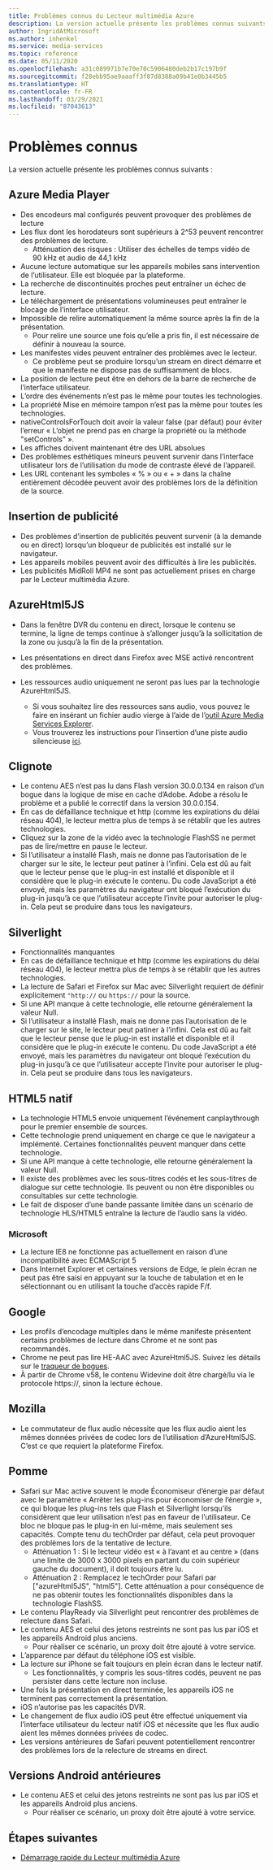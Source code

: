 ```yaml
---
title: Problèmes connus du Lecteur multimédia Azure
description: La version actuelle présente les problèmes connus suivants.
author: IngridAtMicrosoft
ms.author: inhenkel
ms.service: media-services
ms.topic: reference
ms.date: 05/11/2020
ms.openlocfilehash: a31c089971b7e70e70c5906480deb2b17c197b9f
ms.sourcegitcommit: f28ebb95ae9aaaff3f87d8388a09b41e0b3445b5
ms.translationtype: HT
ms.contentlocale: fr-FR
ms.lasthandoff: 03/29/2021
ms.locfileid: "87043613"
---
```

# <a name="known-issues"></a>Problèmes connus #

La version actuelle présente les problèmes connus suivants :

## <a name="azure-media-player"></a>Azure Media Player ##

- Des encodeurs mal configurés peuvent provoquer des problèmes de lecture
- Les flux dont les horodateurs sont supérieurs à 2^53 peuvent rencontrer des problèmes de lecture.
  - Atténuation des risques : Utiliser des échelles de temps vidéo de 90 kHz et audio de 44,1 kHz
- Aucune lecture automatique sur les appareils mobiles sans intervention de l’utilisateur. Elle est bloquée par la plateforme.
- La recherche de discontinuités proches peut entraîner un échec de lecture.
- Le téléchargement de présentations volumineuses peut entraîner le blocage de l’interface utilisateur.
- Impossible de relire automatiquement la même source après la fin de la présentation.
  - Pour relire une source une fois qu’elle a pris fin, il est nécessaire de définir à nouveau la source.
- Les manifestes vides peuvent entraîner des problèmes avec le lecteur.
  - Ce problème peut se produire lorsqu’un stream en direct démarre et que le manifeste ne dispose pas de suffisamment de blocs.
- La position de lecture peut être en dehors de la barre de recherche de l’interface utilisateur.
- L’ordre des événements n’est pas le même pour toutes les technologies.
- La propriété Mise en mémoire tampon n’est pas la même pour toutes les technologies.
- nativeControlsForTouch doit avoir la valeur false (par défaut) pour éviter l’erreur « L’objet ne prend pas en charge la propriété ou la méthode "setControls" ».
- Les affiches doivent maintenant être des URL absolues
- Des problèmes esthétiques mineurs peuvent survenir dans l’interface utilisateur lors de l’utilisation du mode de contraste élevé de l’appareil.
- Les URL contenant les symboles « % » ou « + » dans la chaîne entièrement décodée peuvent avoir des problèmes lors de la définition de la source.

## <a name="ad-insertion"></a>Insertion de publicité ##

- Des problèmes d’insertion de publicités peuvent survenir (à la demande ou en direct) lorsqu’un bloqueur de publicités est installé sur le navigateur.
- Les appareils mobiles peuvent avoir des difficultés à lire les publicités.
- Les publicités MidRoll MP4 ne sont pas actuellement prises en charge par le Lecteur multimédia Azure.

## <a name="azurehtml5js"></a>AzureHtml5JS ##

- Dans la fenêtre DVR du contenu en direct, lorsque le contenu se termine, la ligne de temps continue à s’allonger jusqu’à la sollicitation de la zone ou jusqu’à la fin de la présentation.
- Les présentations en direct dans Firefox avec MSE activé rencontrent des problèmes.

- Les ressources audio uniquement ne seront pas lues par la technologie AzureHtml5JS.
  - Si vous souhaitez lire des ressources sans audio, vous pouvez le faire en insérant un fichier audio vierge à l’aide de l’[outil Azure Media Services Explorer](https://aka.ms/amse).
  - Vous trouverez les instructions pour l’insertion d’une piste audio silencieuse [ici](../previous/media-services-advanced-encoding-with-mes.md#silent_audio).

## <a name="flash"></a>Clignote ##

- Le contenu AES n’est pas lu dans Flash version 30.0.0.134 en raison d’un bogue dans la logique de mise en cache d’Adobe. Adobe a résolu le problème et a publié le correctif dans la version 30.0.0.154.
- En cas de défaillance technique et http (comme les expirations du délai réseau 404), le lecteur mettra plus de temps à se rétablir que les autres technologies.
- Cliquez sur la zone de la vidéo avec la technologie FlashSS ne permet pas de lire/mettre en pause le lecteur.
- Si l’utilisateur a installé Flash, mais ne donne pas l’autorisation de le charger sur le site, le lecteur peut patiner à l’infini. Cela est dû au fait que le lecteur pense que le plug-in est installé et disponible et il considère que le plug-in exécute le contenu. Du code JavaScript a été envoyé, mais les paramètres du navigateur ont bloqué l’exécution du plug-in jusqu’à ce que l’utilisateur accepte l’invite pour autoriser le plug-in. Cela peut se produire dans tous les navigateurs.  

## <a name="silverlight"></a>Silverlight ##

- Fonctionnalités manquantes
- En cas de défaillance technique et http (comme les expirations du délai réseau 404), le lecteur mettra plus de temps à se rétablir que les autres technologies.
- La lecture de Safari et Firefox sur Mac avec Silverlight requiert de définir explicitement `"http://` ou `https://` pour la source.
- Si une API manque à cette technologie, elle retourne généralement la valeur Null.
- Si l’utilisateur a installé Flash, mais ne donne pas l’autorisation de le charger sur le site, le lecteur peut patiner à l’infini. Cela est dû au fait que le lecteur pense que le plug-in est installé et disponible et il considère que le plug-in exécute le contenu. Du code JavaScript a été envoyé, mais les paramètres du navigateur ont bloqué l’exécution du plug-in jusqu’à ce que l’utilisateur accepte l’invite pour autoriser le plug-in. Cela peut se produire dans tous les navigateurs.  

## <a name="native-html5"></a>HTML5 natif ##

- La technologie HTML5 envoie uniquement l’événement canplaythrough pour le premier ensemble de sources.
- Cette technologie prend uniquement en charge ce que le navigateur a implémenté.  Certaines fonctionnalités peuvent manquer dans cette technologie.  
- Si une API manque à cette technologie, elle retourne généralement la valeur Null.
- Il existe des problèmes avec les sous-titres codés et les sous-titres de dialogue sur cette technologie. Ils peuvent ou non être disponibles ou consultables sur cette technologie.
- Le fait de disposer d’une bande passante limitée dans un scénario de technologie HLS/HTML5 entraîne la lecture de l’audio sans la vidéo.

### <a name="microsoft"></a>Microsoft ###

- La lecture IE8 ne fonctionne pas actuellement en raison d’une incompatibilité avec ECMAScript 5
- Dans Internet Explorer et certaines versions de Edge, le plein écran ne peut pas être saisi en appuyant sur la touche de tabulation et en le sélectionnant ou en utilisant la touche d’accès rapide F/f.

## <a name="google"></a>Google ##

- Les profils d’encodage multiples dans le même manifeste présentent certains problèmes de lecture dans Chrome et ne sont pas recommandés.
- Chrome ne peut pas lire HE-AAC avec AzureHtml5JS. Suivez les détails sur le [traqueur de bogues](https://bugs.chromium.org/p/chromium/issues/detail?id=534301).
- À partir de Chrome v58, le contenu Widevine doit être chargé/lu via le protocole https://, sinon la lecture échoue.

## <a name="mozilla"></a>Mozilla ##

- Le commutateur de flux audio nécessite que les flux audio aient les mêmes données privées de codec lors de l’utilisation d’AzureHtml5JS. C’est ce que requiert la plateforme Firefox.

## <a name="apple"></a>Pomme ##

- Safari sur Mac active souvent le mode Économiseur d’énergie par défaut avec le paramètre « Arrêter les plug-ins pour économiser de l’énergie », ce qui bloque les plug-ins tels que Flash et Silverlight lorsqu’ils considèrent que leur utilisation n’est pas en faveur de l’utilisateur. Ce bloc ne bloque pas le plug-in en lui-même, mais seulement ses capacités. Compte tenu du techOrder par défaut, cela peut provoquer des problèmes lors de la tentative de lecture.
  - Atténuation 1 : Si le lecteur vidéo est « à l’avant et au centre » (dans une limite de 3000 x 3000 pixels en partant du coin supérieur gauche du document), il doit toujours être lu.
  - Atténuation 2 : Remplacez le techOrder pour Safari par ["azureHtml5JS", "html5"]. Cette atténuation a pour conséquence de ne pas obtenir toutes les fonctionnalités disponibles dans la technologie FlashSS.
- Le contenu PlayReady via Silverlight peut rencontrer des problèmes de relecture dans Safari.
- Le contenu AES et celui des jetons restreints ne sont pas lus par iOS et les appareils Android plus anciens.
  - Pour réaliser ce scénario, un proxy doit être ajouté à votre service.
- L’apparence par défaut du téléphone iOS est visible.
- La lecture sur iPhone se fait toujours en plein écran dans le lecteur natif.
  - Les fonctionnalités, y compris les sous-titres codés, peuvent ne pas persister dans cette lecture non incluse.
- Une fois la présentation en direct terminée, les appareils iOS ne terminent pas correctement la présentation.
- iOS n’autorise pas les capacités DVR.
- Le changement de flux audio iOS peut être effectué uniquement via l’interface utilisateur du lecteur natif iOS et nécessite que les flux audio aient les mêmes données privées de codec.
- Les versions antérieures de Safari peuvent potentiellement rencontrer des problèmes lors de la relecture de streams en direct.

## <a name="older-android"></a>Versions Android antérieures ##

- Le contenu AES et celui des jetons restreints ne sont pas lus par iOS et les appareils Android plus anciens.
  - Pour réaliser ce scénario, un proxy doit être ajouté à votre service.

## <a name="next-steps"></a>Étapes suivantes ##

- [Démarrage rapide du Lecteur multimédia Azure](azure-media-player-quickstart.md)
